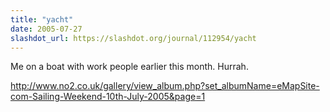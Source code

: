 ```yaml
---
title: "yacht"
date: 2005-07-27
slashdot_url: https://slashdot.org/journal/112954/yacht
---
```


<p>Me on a boat with work people earlier this month. Hurrah.</p>
<p><a href="http://www.no2.co.uk/gallery/view_album.php?set_albumName=eMapSite-com-Sailing-Weekend-10th-July-2005&amp;page=1">http://www.no2.co.uk/gallery/view_album.php?set_albumName=eMapSite-com-Sailing-Weekend-10th-July-2005&amp;page=1</a></p>

